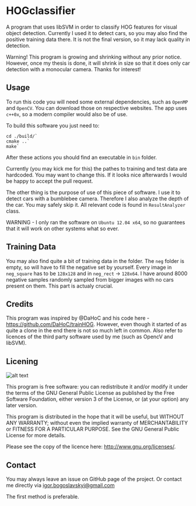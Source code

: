 HOGclassifier
=============

A program that uses libSVM in order to classify HOG features for visual object detection.
Currently I used it to detect cars, so you may also find the positive training data there.
It is not the final version, so it may lack quality in detection.

Warning! This program is growing and shrinking without any prior notice. However, once my thesis is done, it will shrink in size so that it does only car detection with a monocular camera. Thanks for interest!

Usage
-------
To run this code you will need some external dependencies, such as `OpenMP` and `OpenCV`.
You can download those on respective websites.
The app uses `c++0x`, so a modern compiler would also be of use.

To build this software you just need to:

    cd ./build/`
    cmake ..`
    make`

After these actions you should find an executable in `bin` folder.

Currently (you may kick me for this) the pathes to training and test data are hardcoded.
You may want to change this. If it looks nice afterwards I would be happy to accept the pull request.

The other thing is the purpose of use of this piece of software. I use it to detect cars with a
bumblebee camera. Therefore I also analyze the depth of the car. You may safely skip it.
All relevant code is found in `ResultAnalyzer` class.

WARNING - I only ran the software on `Ubuntu 12.04 x64`, so no guarantees that it will work on other
systems what so ever.

Training Data
------------
You may also find quite a bit of training data in the folder. The `neg` folder is empty,
so will have to fill the negative set by yourself. Every image in `neg_square` has to be `128x128`
and in `neg_rect` -> `128x64`. I have around 8000 negative samples randomly sampled from bigger images
with no cars present on them. This part is actualy crucial.


Credits
--------
This program was inspired by @DaHoC and his code here - https://github.com/DaHoC/trainHOG.
However, even though it started of as quite a clone in the end there is not so much left in common.
Also refer to licences of the third party software used by me (such as OpencV and libSVM).

Licening
--------
![alt text][logo]

[logo]:http://www.gnu.org/graphics/gplv3-127x51.png "Logo Title Text 2"


This program is free software: you can redistribute it and/or modify
it under the terms of the GNU General Public License as published by
the Free Software Foundation, either version 3 of the License, or
(at your option) any later version.

This program is distributed in the hope that it will be useful,
but WITHOUT ANY WARRANTY; without even the implied warranty of
MERCHANTABILITY or FITNESS FOR A PARTICULAR PURPOSE.  See the
GNU General Public License for more details.

Please see the copy of the licence here: http://www.gnu.org/licenses/.

Contact
-------
You may always leave an issue on GitHub page of the project. Or contact me directly via igor.bogoslavskyi@gmail.com

The first method is preferable.

